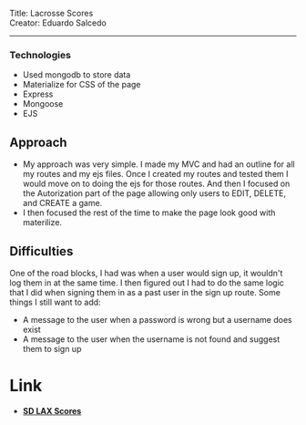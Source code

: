 Title: Lacrosse Scores <br>
Creator: Eduardo Salcedo<br>

---

### Technologies

- Used mongodb to store data
- Materialize for CSS of the page
- Express
- Mongoose
- EJS

## Approach
- My approach was very simple. I made my MVC and had an outline for all my routes and my ejs files. Once I created my routes and tested them I would move on to doing the ejs for those routes. And then I focused on the Autorization part of the page allowing only users to EDIT, DELETE, and CREATE a game.
- I then focused the rest of the time to make the page look good with materilize.


## Difficulties
One of the road blocks, I had was when a user would sign up, it wouldn't log them in at the same time. I then figured out I had to do the same logic that I did when signing them in as a past user in the sign up route. 
Some things I still want to add:
- A message to the user when a password is wrong but a username does exist
- A message to the user when the username is not found and suggest them to sign up

# Link
* **[SD LAX Scores](https://esalcedo-express-mongo-example.herokuapp.com/lax)**
